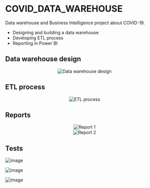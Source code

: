 # COVID_DATA_WAREHOUSE
Data warehouse and Business Intelligence project about COVID-19.

- Designing and building a data warehouse
- Developing ETL process
- Reporting in Power BI

## Data warehouse design
<div align="center">
  <img src="https://github.com/user-attachments/assets/c4303030-5b24-4c8b-a0e3-3c672aa6a05e" alt="Data warehouse design">
</div>

## ETL process
<div align="center">
  <img src="https://github.com/user-attachments/assets/15124e87-4181-4187-9ab7-4334ae9968d1" alt="ETL process">
</div>

## Reports
<div align="center">
  <img src="https://github.com/user-attachments/assets/5c796205-143c-448c-b540-b2a6d2fd5b44" alt="Report 1">
</div>
<div align="center">
  <img src="https://github.com/user-attachments/assets/cd4c47c8-0a50-423e-b65d-1ccd8c7a31d5" alt="Report 2">
</div>

## Tests
![image](https://github.com/user-attachments/assets/b12c604a-83b4-4c3d-89d0-b6baf73d778a)


![image](https://github.com/user-attachments/assets/5c0f6aa8-768e-423e-8dd8-48794b92c26e)


![image](https://github.com/user-attachments/assets/8a3fafcc-6f78-49c2-bf67-3a1495b86ea2)


